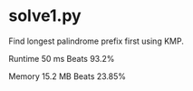 # solve1.py

Find longest palindrome prefix first using KMP.

Runtime 50 ms Beats 93.2%

Memory 15.2 MB Beats 23.85%
